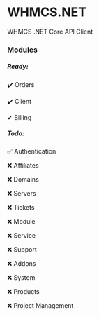 # WHMCS.NET
WHMCS .NET Core API Client

### Modules

##### Ready:
✔️ Orders

✔️ Client

✔ Billing

##### Todo:
✅ Authentication

❌ Affiliates

❌ Domains

❌ Servers

❌ Tickets

❌ Module

❌ Service

❌ Support

❌ Addons

❌ System

❌ Products

❌ Project Management
